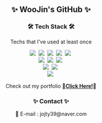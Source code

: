 
<h2 align="center"> ✨ WooJin's GitHub ✨ </h2>


<h3 align="center">🛠 Tech Stack 🛠</h3>

<p align="center"> Techs that I've used at least once </p>

<p align="center">
  <img src="https://img.shields.io/badge/HTML5-E34F26?style=flat-square&logo=HTML5&logoColor=white"/></a>&nbsp 
  <img src="https://img.shields.io/badge/CSS3-1572B6?style=flat-square&logo=CSS3&logoColor=white"/></a>&nbsp 
  <img src="https://img.shields.io/badge/JavaScript-ffb13b?style=flat-square&logo=JavaScript&logoColor=white"/></a>&nbsp 
  <img src="https://img.shields.io/badge/jQuery-0769AD?style=flat-square&logo=jQuery&logoColor=white"/></a>&nbsp 
  <img src="https://img.shields.io/badge/React-61DAFB?style=flat-square&logo=React&logoColor=white"/></a>&nbsp
  <br>
  <img src="https://img.shields.io/badge/Figma-F24E1E?style=flat-square&logo=Figma&logoColor=white"/></a>&nbsp 
  <img src="https://img.shields.io/badge/Adobe Photoshop-31A8FF?style=flat-square&logo=/Adobe Photoshop&logoColor=white"/></a>&nbsp 
  <img src="https://img.shields.io/badge/Adobe Illustrator-FF9A00?style=flat-square&logo=Adobe Illustrator&logoColor=white"/></a>&nbsp 
  <br>
  <img src="https://img.shields.io/badge/GitHub-181717?style=flat-square&logo=GitHub&logoColor=white"/></a>&nbsp
  <img src="https://img.shields.io/badge/Visual Studio Code-007ACC?style=flat-square&logo=Visual Studio Code&logoColor=white"/></a>&nbsp 
  <br>
  <img src="https://img.shields.io/badge/Git-F05032?style=flat-square&logo=Git&logoColor=white"/></a>&nbsp
</p>

<p align="center">
Check out my portfolio <b>💞<a href="https://jojty39.github.io/portfolio/">Click Here!</a>💞</b>
</p>


<h3 align="center"> ✨ Contact ✨ </h3>
<p align="center">
📧 E-mail : jojty39@naver.com
</p>
<br>





<!--
**jojty39/jojty39** is a ✨ _special_ ✨ repository because its `README.md` (this file) appears on your GitHub profile.

## ✨WooJin's GitHub✨


## shields.io 사용방법 참고
<img src="https://img.shields.io/badge/쓰고자하는_텍스트-컬러코드?style=flat-square&logo=simpleicons에서_아이콘이름&logoColor=white"/></a>&nbsp 

![header](https://capsule-render.vercel.app/api?type=soft&color=auto&height=140&section=header&text=WoojinJung&fontSize=70&animation=twinkling)

![header](https://capsule-render.vercel.app/api?type=waving&height=170&color=gradient&text=Woojin%20Jung&animation=fadeIn&descAlignY=54&textBg=false&fontSize=50&section=header&fontAlignY=40)
Here are some ideas to get you started:

- 🔭 I’m currently working on ...
- 🌱 I’m currently learning ...
- 👯 I’m looking to collaborate on ...
- 🤔 I’m looking for help with ...
- 💬 Ask me about ...
- 📫 How to reach me: ...
- 😄 Pronouns: ...
- ⚡ Fun fact: ...

✨MinGyeong's GitHub✨
🎈My Skill's🎈
   
  
 
Check out my portfolio 💞Click Here!💞
🔥Contact🔥
📧 E-mail : zouxy@naver.com
-->
